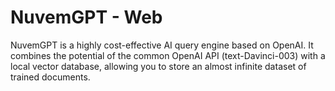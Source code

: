 # NuvemGPT - Web

NuvemGPT is a highly cost-effective AI query engine based on OpenAI. It combines the potential of the common OpenAI API (text-Davinci-003) with a local vector database, allowing you to store an almost infinite dataset of trained documents.
